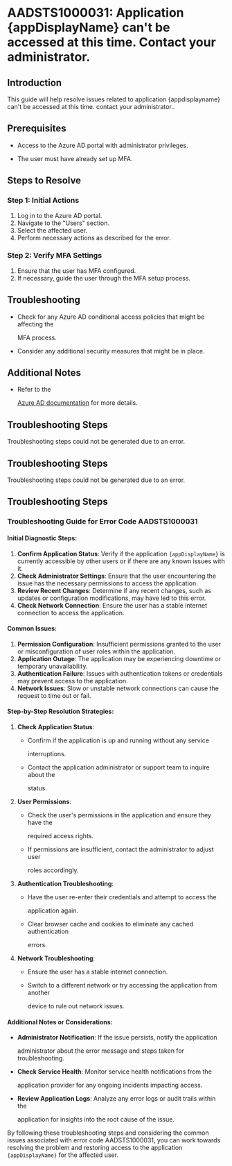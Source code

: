 
# AADSTS1000031: Application {appDisplayName} can't be accessed at this time. Contact your administrator.


## Introduction

This guide will help resolve issues related to application {appdisplayname}
can't be accessed at this time. contact your administrator..


## Prerequisites


* Access to the Azure AD portal with administrator privileges.

* The user must have already set up MFA.


## Steps to Resolve


### Step 1: Initial Actions

1. Log in to the Azure AD portal.
2. Navigate to the "Users" section.
3. Select the affected user.
4. Perform necessary actions as described for the error.


### Step 2: Verify MFA Settings

1. Ensure that the user has MFA configured.
2. If necessary, guide the user through the MFA setup process.


## Troubleshooting


* Check for any Azure AD conditional access policies that might be affecting the

  MFA process.

* Consider any additional security measures that might be in place.


## Additional Notes


* Refer to the

  [Azure AD 
documentation](https://learn.microsoft.com/en-us/azure/active-directory/)
  for more details.


## Troubleshooting Steps

Troubleshooting steps could not be generated due to an error.


## Troubleshooting Steps

Troubleshooting steps could not be generated due to an error.


## Troubleshooting Steps


### Troubleshooting Guide for Error Code AADSTS1000031


#### Initial Diagnostic Steps:

1. **Confirm Application Status**: Verify if the application `{appDisplayName}`
   is currently accessible by other users or if there are any known issues with
   it.
2. **Check Administrator Settings**: Ensure that the user encountering the issue
   has the necessary permissions to access the application.
3. **Review Recent Changes**: Determine if any recent changes, such as updates
   or configuration modifications, may have led to this error.
4. **Check Network Connection**: Ensure the user has a stable internet
   connection to access the application.


#### Common Issues:

1. **Permission Configuration**: Insufficient permissions granted to the user or
   misconfiguration of user roles within the application.
2. **Application Outage**: The application may be experiencing downtime or
   temporary unavailability.
3. **Authentication Failure**: Issues with authentication tokens or credentials
   may prevent access to the application.
4. **Network Issues**: Slow or unstable network connections can cause the
   request to time out or fail.


#### Step-by-Step Resolution Strategies:

1. **Check Application Status**:

   * Confirm if the application is up and running without any service

     interruptions.
   * Contact the application administrator or support team to inquire about the

     status.

2. **User Permissions**:

   * Check the user's permissions in the application and ensure they have the

     required access rights.
   * If permissions are insufficient, contact the administrator to adjust user

     roles accordingly.

3. **Authentication Troubleshooting**:

   * Have the user re-enter their credentials and attempt to access the

     application again.
   * Clear browser cache and cookies to eliminate any cached authentication

     errors.

4. **Network Troubleshooting**:
   * Ensure the user has a stable internet connection.

   * Switch to a different network or try accessing the application from another

     device to rule out network issues.


#### Additional Notes or Considerations:


* **Administrator Notification**: If the issue persists, notify the application

  administrator about the error message and steps taken for troubleshooting.

* **Check Service Health**: Monitor service health notifications from the

  application provider for any ongoing incidents impacting access.

* **Review Application Logs**: Analyze any error logs or audit trails within the

  application for insights into the root cause of the issue.

By following these troubleshooting steps and considering the common issues
associated with error code AADSTS1000031, you can work towards resolving the
problem and restoring access to the application `{appDisplayName}` for the
affected user.
